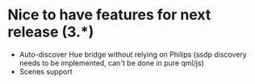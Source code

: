 # Nice to have features for next release (3.*)

* Auto-discover Hue bridge without relying on Philips (ssdp discovery needs to be implemented, can't be done in pure qml/js)
* Scenes support
